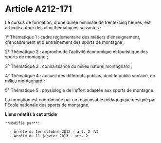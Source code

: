 # Article A212-171

Le cursus de formation, d'une durée minimale de trente-cinq heures, est articulé autour des cinq thématiques suivantes :

1° Thématique 1 : cadre réglementaire des métiers d'enseignement, d'encadrement et d'entraînement des sports de montagne ;

2° Thématique 2 : approche de l'activité économique et touristique des sports de montagne ;

3° Thématique 3 : connaissance du milieu naturel montagnard ;

4° Thématique 4 : accueil des différents publics, dont le public scolaire, en milieu montagnard ;

5° Thématique 5 : physiologie de l'effort adaptée aux sports de montagne.

La formation est coordonnée par un responsable pédagogique désigné par l'Ecole nationale des sports de montagne.

**Liens relatifs à cet article**

	**Modifié par**:

	  - Arrêté du 1er octobre 2012 - art. 2 (V)
	  - Arrêté du 11 janvier 2013 - art. 2
